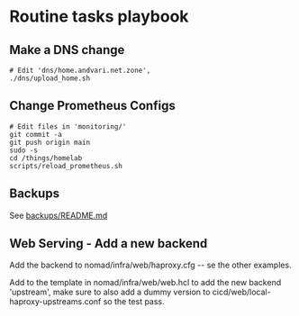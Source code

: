 Routine tasks playbook
======================


Make a DNS change
-----------------

```
# Edit 'dns/home.andvari.net.zone', 
./dns/upload_home.sh
```

Change Prometheus Configs
-------------------------

```
# Edit files in 'monitoring/'
git commit -a
git push origin main
sudo -s
cd /things/homelab
scripts/reload_prometheus.sh
```

Backups
-------

See [backups/README.md](backups/README.md)

Web Serving - Add a new backend
-------------------------------

Add the backend to nomad/infra/web/haproxy.cfg -- se the other examples.

Add to the template in nomad/infra/web/web.hcl to add the new backend 'upstream', make sure to also add a dummy version to cicd/web/local-haproxy-upstreams.conf so the test pass.
